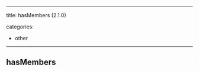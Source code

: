 
---
title: hasMembers (2.1.0)


categories:

- other

---
<!-- COMPUTER GENERATED PAGE!!! DO NOT EDIT DIRECTLY  -->
<!--    must be changed in scripts/templates.py which is processed by scripts/update_refs.py -->

## hasMembers
